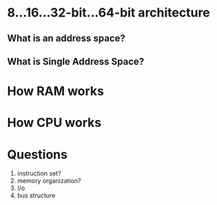
# 8...16...32-bit...64-bit architecture

## What is an address space?

## What is Single Address Space?

# How RAM works

# How CPU works

# Questions

1. instruction set?
2. memory organization?
3. I/o
4. bus structure
